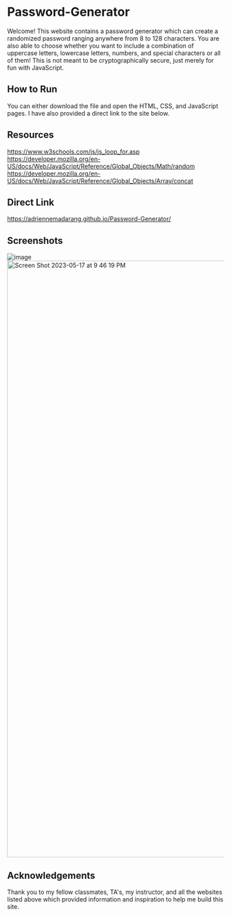 # Password-Generator

Welcome! This website contains a password generator which can create a randomized password ranging anywhere from 8 to 128 characters. You are also able to choose whether you want to include a combination of uppercase letters, lowercase letters, numbers, and special characters or all of them! This is not meant to be cryptographically secure, just merely for fun with JavaScript. 

## How to Run
You can either download the file and open the HTML, CSS, and JavaScript pages. I have also provided a direct link to the site below. 

## Resources
https://www.w3schools.com/js/js_loop_for.asp
https://developer.mozilla.org/en-US/docs/Web/JavaScript/Reference/Global_Objects/Math/random
https://developer.mozilla.org/en-US/docs/Web/JavaScript/Reference/Global_Objects/Array/concat

## Direct Link
https://adriennemadarang.github.io/Password-Generator/


## Screenshots
![image](https://github.com/adriennemadarang/Password-Generator/assets/128556908/52087c0b-c4fa-46e7-b7d9-3aa281f40cea)
<img width="1386" alt="Screen Shot 2023-05-17 at 9 46 19 PM" src="https://github.com/adriennemadarang/Password-Generator/assets/128556908/fdc0fca3-78ab-4d32-8129-1d11c9b0767e">




## Acknowledgements
Thank you to my fellow classmates, TA's, my instructor, and all the websites listed above which provided information and inspiration to help me build this site. 
